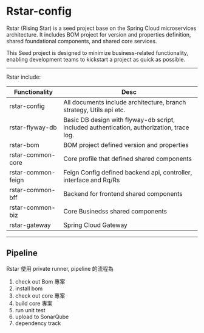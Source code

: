 # Rstar-config

Rstar (Rising Star) is a seed project base on the Spring Cloud microservices architecture. It includes BOM project for version and properties definition, shared foundational components, and shared core services.

This Seed project is designed to minimize business-related functionality, enabling development teams to kickstart a project as quick as possible.

---

Rstar include:

| Functionality      | Desc                                                                                      |
| ------------------ | ----------------------------------------------------------------------------------------- |
| rstar-config       | All documents include architecture, branch strategy, Utils api etc.                       |
| rstar-flyway-db    | Basic DB design with flyway-db script, included authentication, authorization, trace log. |
| rstar-bom          | BOM project defined version and properties                                                |
| rstar-common-core  | Core profile that defined shared components                                               |
| rstar-common-feign | Feign Config defined backend api, controller, interface and Rq/Rs                         |
| rstar-common-bff   | Backend for frontend shared components                                                    |
| rstar-common-biz   | Core Businedss shared components                                                          |
| rstar-gateway      | Spring Cloud Gateway                                                                      |

---

## Pipeline

Rstar 使用 private runner, pipeline 的流程為

1. check out Bom 專案
2. install bom
3. check out core 專案
4. build core 專案
5. run unit test
6. upload to SonarQube
7. dependency track
